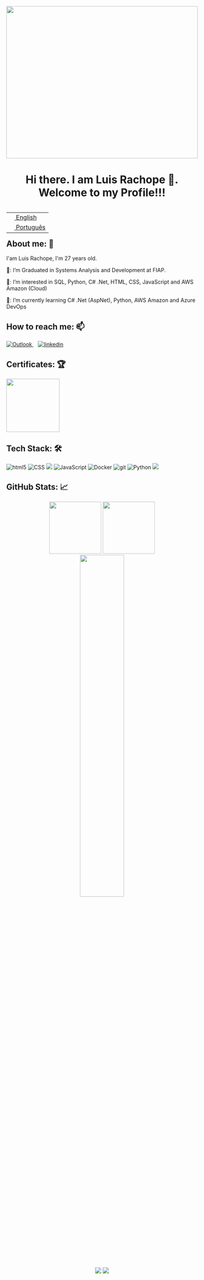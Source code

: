 <!---
LuisRachope/LuisRachope is a ✨ special ✨ repository because its `README.md` (this file) appears on your GitHub profile.
You can click the Preview link to take a look at your changes.
--->

<img align="center" src="https://i.pinimg.com/originals/87/91/2d/87912d700fd9cd2b8ca7db95d2138dc3.gif" width="100%" height="400"><br>

<h1 align="center">  Hi there. I am Luis Rachope 👋. </br> Welcome to my Profile!!!</h1>

<table align="right">
    <tr>
        <td>
            <a href="README.md"><img src="https://cdn.iconscout.com/icon/free/png-256/united-states-of-america-flag-country-nation-union-empire-33135.png" height="13"> English</a>
        </td>
    </tr>
    <tr>
        <td>
            <a href="README_pt.md"><img src="https://cdn.iconscout.com/icon/free/png-256/brazil-flag-country-nation-union-empire-32937.png" height="13"> Português</a>
        </td>
    </tr>
</table>



<br><br>

## About me: 📝
<div>
    <p>I'am Luis Rachope, I'm 27 years old.</p>
    <p> 🎯: I’m Graduated in Systems Analysis and Development at FIAP.</p>
    <p> 👀: I’m interested in SQL, Python, C# .Net, HTML, CSS, JavaScript and AWS Amazon (Cloud)</p>
    <p> 🌱: I’m currently learning C# .Net (AspNet), Python, AWS Amazon and Azure DevOps</p>
</div>

## How to reach me: 📫
<div>
    <a href="luis.chiasso@hotmail.com" target="_blank"> 
        <img alt="Outlook" src="https://img.shields.io/badge/Outlook-blue?style=for-the-badge&logo=outlook&logoColor=white">
    </a>&nbsp;&nbsp;
    <a href="https://www.linkedin.com/in/luisrachope/" target="_blank"> 
        <img  alt="linkedin" src="https://img.shields.io/badge/%20-Linkedin-%230A66C2?logo=linkedin&style=for-the-badge" target="_blank">
    </a>
</div>    

## Certificates: 🏆
<div>
    <img src="https://images.credly.com/size/220x220/images/00634f82-b07f-4bbd-a6bb-53de397fc3a6/image.png" width="140" height="140">
</div>


## Tech Stack: 🛠
<p>
  <img alt="html5" src="https://img.shields.io/badge/-HTML5-E34F26?style=for-flat-square&logo=html5&logoColor=white" />
  <img alt="CSS" src="https://img.shields.io/badge/CSS%20-%231572B6.svg?style=for-flat-square&logo=css3&logoColor=white" />
  <img src="https://img.shields.io/badge/-C%20Sharp-%23239120?style=for-flat-square&logo=C Sharp&logoColor=white"> 
  <img alt="JavaScript" src="https://img.shields.io/badge/JavaScript%20-%23F7DF1E.svg?style=for-flat-square&logo=javascript&logoColor=black" />
  <img alt="Docker" src="https://img.shields.io/badge/-Docker-46a2f1?style=for-flat-square&logo=docker&logoColor=white" />
  <img alt="git" src="https://img.shields.io/badge/-Git-F05032?style=for-flat-square&logo=git&logoColor=white" />
  <img alt="Python" src="https://img.shields.io/badge/Python%20-%2314354C.svg?style=for-flat-square&logo=python&logoColor=white" />
  <img  src="https://img.shields.io/badge/-Amazon%20AWS-%23232F3E?style=for-flat-square&logo=Amazon AWS&logoColor=yellow">
  
</p>

## GitHub Stats: 📈

<div align="center">
    <img height='137px' src="https://github-readme-stats.vercel.app/api?username=LuisRachope&hide_title=true&count_private=true&show_icons=true&theme=tokyonight"/>
    <img height='137px' src="https://github-readme-stats.vercel.app/api/top-langs/?username=LuisRachope&layout=compact&theme=tokyonight&hide=java"/>
    <img src="https://github-readme-streak-stats.herokuapp.com/?user=LuisRachope&theme=dark" width="48%" />
</div>

<div align="center">
    <img src="https://komarev.com/ghpvc/?username=LuisRachope&style=for-the-badge&label=Profile+Views&color=green">
    <img src="https://img.shields.io/github/followers/LuisRachope?style=for-the-badge&label=Followers&color=blue">
</div>
